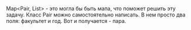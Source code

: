 Map<Pair, List<Student>> - это могла бы быть мапа, что поможет решить эту задачу. Класс Pair можно самостоятельно написать.
В нем просто два поля: факультет и год. Вот и получается - пара.